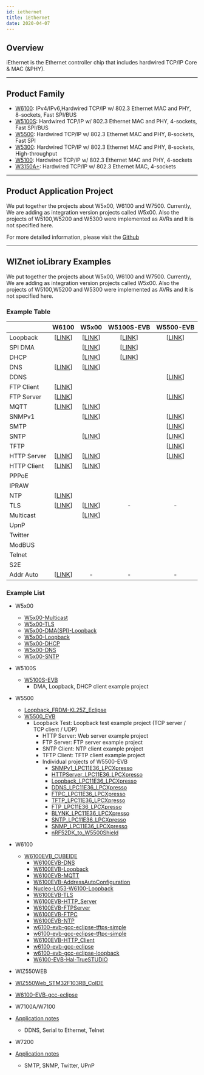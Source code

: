 ```yaml
---
id: iethernet
title: iEthernet
date: 2020-04-07
---
```


## Overview

iEthernet is the Ethernet controller chip that includes hardwired TCP/IP
Core & MAC (\&PHY).

-----


## Product Family

  - [W6100](W6100/overview): IPv4/IPv6,Hardwired TCP/IP w/ 802.3
    Ethernet MAC and PHY, 8-sockets, Fast SPI/BUS
  - [W5100S](W5100S/overview): Hardwired TCP/IP w/ 802.3 Ethernet
    MAC and PHY, 4-sockets, Fast SPI/BUS
  - [W5500](W5500/overview): Hardwired TCP/IP w/ 802.3 Ethernet
    MAC and PHY, 8-sockets, Fast SPI
  - [W5300](W5300/overview): Hardwired TCP/IP
    w/ 802.3 Ethernet MAC and PHY, 8-sockets, High-throughput
  - [W5100](W5100/overview): Hardwired TCP/IP
    w/ 802.3 Ethernet MAC and PHY, 4-sockets
  - [W3150A+](W3150/overview): Hardwired
    TCP/IP w/ 802.3 Ethernet MAC, 4-sockets

-----


## Product Application Project

We put together the projects about W5x00, W6100 and W7500. Currently, We are adding as integration version projects called W5x00. Also the projects of W5100,W5200 and W5300 were implemented as AVRs and It is not specified here.

For more detailed information, please visit the [Github](https://wiznet-iolibrary.github.io/)

-----

## WIZnet ioLibrary Examples

We put together the projects about W5x00, W6100 and W7500. Currently, We are adding as integration version projects called W5x00.
Also the projects of W5100,W5200 and W5300 were implemented as AVRs and It is not specified here.

### Example Table 

|             |                            W6100                             |                            W5x00                             |                   W5100S-EVB                   |                          W5500-EVB                           |
| ----------- | :----------------------------------------------------------: | :----------------------------------------------------------: | :--------------------------------------------: | :----------------------------------------------------------: |
| Loopback    | [[LINK](https://github.com/WIZnet-ioLibrary/W6100EVB-Loopback)] | [[LINK](https://github.com/WIZnet-ioLibrary/W5x00_Loopback_with_W5100S_EVB)] | [[LINK](https://github.com/Wiznet/W5100S-EVB)] | [[LINK](https://github.com/Wiznet/Loopback_FRDM-KL25Z_Eclipse)] |      
| SPI DMA     |                                                              | [[LINK](https://github.com/WIZnet-ioLibrary/W5x00_Loopback_with_W5100S_EVB)] | [[LINK](https://github.com/Wiznet/W5100S-EVB)] |                                                              |
| DHCP        |                                                              |   [[LINK](https://github.com/WIZnet-ioLibrary/W5x00_DHCP)]   | [[LINK](https://github.com/Wiznet/W5100S-EVB)] |                                                              |
| DNS         |  [[LINK](https://github.com/WIZnet-ioLibrary/W6100EVB-DNS)]  |   [[LINK](https://github.com/WIZnet-ioLibrary/W5x00_DNS)]    |                                                |                                                              |
| DDNS        |                                                              |                                                              |                                                | [[LINK](https://github.com/Wiznet/DDNS_LPC11E36_LPCXpresso)] |
| FTP Client  | [[LINK](https://github.com/WIZnet-ioLibrary/W6100EVB-FTPC)]  |                                                              |                                                |                                                              |
| FTP Server  | [[LINK](https://github.com/WIZnet-ioLibrary/W6100EVB-FTPServer)] |                                                              |                                                | [[LINK](https://github.com/Wiznet/FTPC_LPC11E36_LPCXpresso)] |
| MQTT        | [[LINK](https://github.com/WIZnet-ioLibrary/W6100EVB-MQTT)]  |   [[LINK](https://github.com/WIZnet-ioLibrary/W5x00_MQTT)]   |                                                |                                                              |
| SNMPv1      |                                                              |  [[LINK](https://github.com/WIZnet-ioLibrary/W5x00-SNMPv1)]  |                                                | [[LINK](https://github.com/Wiznet/SNMP_LPC11E36_LPCXpresso)] |
| SMTP        |                                                              |                                                              |                                                | [[LINK](https://github.com/Wiznet/SNTP_LPC11E36_LPCXpresso)] |
| SNTP        |                                                              |   [[LINK](https://github.com/WIZnet-ioLibrary/W5x00_SNTP)]   |                                                | [[LINK](https://github.com/Wiznet/SNTP_LPC11E36_LPCXpresso)] |
| TFTP        |                                                              |                                                              |                                                | [[LINK](https://github.com/Wiznet/TFTP_LPC11E36_LPCXpresso)] |
| HTTP Server | [[LINK](https://github.com/WIZnet-ioLibrary/W6100EVB-HTTP_Server)] | [[LINK](https://github.com/WIZnet-ioLibrary/W5x00-HTTPServer)] |                                                | [[LINK](https://github.com/Wiznet/HTTPServer_LPC11E36_LPCXpresso)] |
| HTTP Client |        [[LINK](https://github.com/WIZnet-ioLibrary/)]        | [[LINK](https://github.com/WIZnet-ioLibrary/W5x00-HTTPClient)] |                                                |                                                              |
| PPPoE       |                                                              |                                                              |                                                |                                                              |
| IPRAW       |                                                              |                                                              |                                                |                                                              |
| NTP         |  [[LINK](https://github.com/WIZnet-ioLibrary/W6100EVB-NTP)]  |                                                              |                                                |                                                              |
| TLS         |  [[LINK](https://github.com/WIZnet-ioLibrary/W6100EVB-TLS)]  |   [[LINK](https://github.com/WIZnet-ioLibrary/W5x00-TLS)]    |                       -                        |                              -                               |
| Multicast   |                                                              | [[LINK](https://github.com/WIZnet-ioLibrary/W5x00-Multicast)] |                                                |                                                              |
| UpnP        |                                                              |                                                              |                                                |                                                              |
| Twitter     |                                                              |                                                              |                                                |                                                              |
| ModBUS      |                                                              |                                                              |                                                |                                                              |
| Telnet      |                                                              |                                                              |                                                |                                                              |
| S2E         |                                                              |                                                              |                                                |                                                              |
| Addr Auto   | [[LINK](https://github.com/WIZnet-ioLibrary/W6100EVB-AddressAutoConfiguration)] |                              -                               |                       -                        |                              -                               |  -   |



### Example List

- W5x00
  - [W5x00-Multicast ](https://github.com/WIZnet-ioLibrary/W5x00-Multicast)
  - [W5x00-TLS](https://github.com/WIZnet-ioLibrary/W5x00-TLS)
  - [W5x00-DMA(SPI)-Loopback](https://github.com/WIZnet-ioLibrary/W5x00_DMA_with_W5100S_EVB)
  - [W5x00-Loopback](https://github.com/WIZnet-ioLibrary/W5x00_Loopback_with_W5100S_EVB)
  - [W5x00-DHCP](https://github.com/WIZnet-ioLibrary/W5x00_DHCP)
  - [W5x00-DNS](https://github.com/WIZnet-ioLibrary/W5x00_DNS)
  - [W5x00-SNTP](https://github.com/WIZnet-ioLibrary/W5x00_SNTP)
- W5100S
  - [W5100S-EVB](https://github.com/Wiznet/W5100S-EVB)
    - DMA, Loopback, DHCP client example project 

- W5500
  - [Loopback_FRDM-KL25Z_Eclipse](https://github.com/Wiznet/Loopback_FRDM-KL25Z_Eclipse)
  - [W5500_EVB](https://github.com/Wiznet/W5500_EVB)
    - Loopback Test: Loopback test example project (TCP server / TCP client / UDP)
      - HTTP Server: Web server example project
      - FTP Server: FTP server example project
      - SNTP Client: NTP client example project
      - TFTP Client: TFTP client example project
      - Individual projects of W5500-EVB
        - [SNMPv1_LPC11E36_LPCXpresso](https://github.com/Wiznet/SNMP_LPC11E36_LPCXpresso)
        - [HTTPServer_LPC11E36_LPCXpresso](https://github.com/Wiznet/HTTPServer_LPC11E36_LPCXpresso)
        - [Loopback_LPC11E36_LPCXpresso](https://github.com/Wiznet/Loopback_LPC11E36_LPCXpresso)
        - [DDNS_LPC11E36_LPCXpresso](https://github.com/Wiznet/DDNS_LPC11E36_LPCXpresso)
        - [FTPC_LPC11E36_LPCXpresso](https://github.com/Wiznet/FTPC_LPC11E36_LPCXpresso)
        - [TFTP_LPC11E36_LPCXpresso](https://github.com/Wiznet/TFTP_LPC11E36_LPCXpresso)
        - [FTP_LPC11E36_LPCXpresso](https://github.com/Wiznet/FTP_LPC11E36_LPCXpresso)
        - [BLYNK_LPC11E36_LPCXpresso](https://github.com/Wiznet/BLYNK_LPC11E36_LPCXpresso)
        - [SNTP_LPC11E36_LPCXpresso](https://github.com/Wiznet/SNTP_LPC11E36_LPCXpresso)
        - [SNMP_LPC11E36_LPCXpresso](https://github.com/Wiznet/SNMP_LPC11E36_LPCXpresso)
        - [nRF52DK_to_W5500Shield](https://github.com/Wiznet/nRF52DK_to_W5500Shield)

- W6100
  - [W6100EVB_CUBEIDE](https://github.com/WIZnet-ioLibrary/W6100EVB_CUBEIDE)
    - [W6100EVB-DNS](https://github.com/WIZnet-ioLibrary/W6100EVB-DNS)
    - [W6100EVB-Loopback](https://github.com/WIZnet-ioLibrary/W6100EVB-Loopback)
    - [W6100EVB-MQTT](https://github.com/WIZnet-ioLibrary/W6100EVB-MQTT)
    - [W6100EVB-AddressAutoConfiguration](https://github.com/WIZnet-ioLibrary/W6100EVB-AddressAutoConfiguration)
    - [Nucleo-L053-W6100-Loopback](https://github.com/WIZnet-ioLibrary/Nucleo-L053-W6100-Loopback)
    - [W6100EVB-TLS](https://github.com/WIZnet-ioLibrary/W6100EVB-TLS)
    - [W6100EVB-HTTP_Server](https://github.com/WIZnet-ioLibrary/W6100EVB-HTTP_Server)
    - [W6100EVB-FTPServer](https://github.com/WIZnet-ioLibrary/W6100EVB-FTPServer)
    - [W6100EVB-FTPC](https://github.com/WIZnet-ioLibrary/W6100EVB-FTPC)
    - [W6100EVB-NTP](https://github.com/WIZnet-ioLibrary/W6100EVB-NTP)
    - [w6100-evb-gcc-eclipse-tftps-simple](https://github.com/WIZnet-ioLibrary/w6100-evb-gcc-eclipse-tftps-simple)
    - [w6100-evb-gcc-eclipse-tftpc-simple](https://github.com/WIZnet-ioLibrary/w6100-evb-gcc-eclipse-tftpc-simple)
    - [W6100EVB-HTTP_Client](https://github.com/WIZnet-ioLibrary/)
    - [w6100-evb-gcc-eclipse](https://github.com/WIZnet-ioLibrary/w6100-evb-gcc-eclipse)
    - [w6100-evb-gcc-eclipse-loopback](https://github.com/WIZnet-ioLibrary/w6100-evb-gcc-eclipse-loopback)
    - [W6100-EVB-Hal-TrueSTUDIO](https://github.com/Wiznet/W6100-EVB-Hal-TrueSTUDIO)
    


 - WIZ550WEB
  - [WIZ550Web_STM32F103RB_CoIDE](https://github.com/Wiznet/WIZ550Web_STM32F103RB_CoIDE)
  - [W6100-EVB-gcc-eclipse](https://github.com/Wiznet/W6100-EVB-gcc-eclipse)

 - W7100A/W7100
  - [Application notes](http://old.wiznet.co.kr/sub_modules/kr/resources/Download_View.asp?PK_Num=668&page=1&SF_Part=&SF_KeyWord=)
    - DDNS, Serial to Ethernet, Telnet

 - W7200
  - [Application notes](https://github.com/Wiznet/W7200)
    - SMTP, SNMP, Twitter, UPnP		